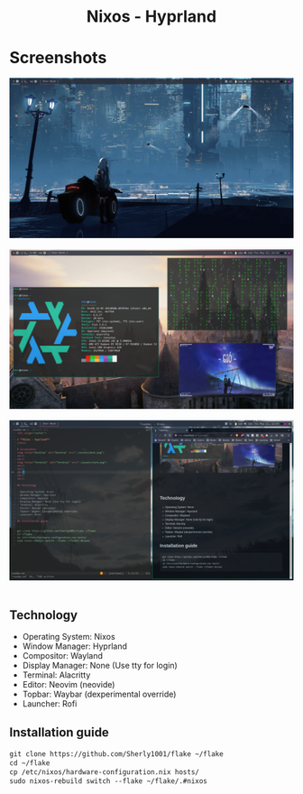 <div align="center">

# **Nixos - Hyprland**
</div>

# Screenshots
<img title="Desktop" alt="Desktop" src="./assets/desk.png">
<br/>
<br/>
<img title="Terminal" alt="Terminal" src="./assets/term.png">
<br/>
<br/>
<img title="nvim" alt="nvim" src="./assets/nvim.png">
<br/>
<br/>

## Technology

- Operating System: Nixos
- Window Manager: Hyprland
- Compositor: Wayland
- Display Manager: None (Use tty for login)
- Terminal: Alacritty
- Editor: Neovim (neovide)
- Topbar: Waybar (dexperimental override)
- Launcher: Rofi

## Installation guide

```
git clone https://github.com/Sherly1001/flake ~/flake
cd ~/flake
cp /etc/nixos/hardware-configuration.nix hosts/
sudo nixos-rebuild switch --flake ~/flake/.#nixos
```
